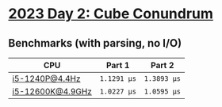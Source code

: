 # [2023 Day 2: Cube Conundrum](https://adventofcode.com/2023/day/2)

## Benchmarks (with parsing, no I/O)

| CPU              | Part 1      | Part 2      |
| ---------------- | ----------- | ----------- |
| i5-1240P@4.4Hz   | `1.1291 µs` | `1.3893 µs` |
| i5-12600K@4.9GHz | `1.0227 µs` | `1.0595 µs` |
